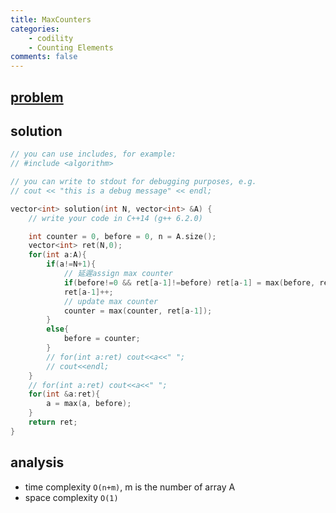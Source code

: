 ```yaml
---
title: MaxCounters
categories: 
    - codility
    - Counting Elements
comments: false
---
```



## [problem](https://app.codility.com/programmers/lessons/4-counting_elements/max_counters/)


## solution 
```c++
// you can use includes, for example:
// #include <algorithm>

// you can write to stdout for debugging purposes, e.g.
// cout << "this is a debug message" << endl;

vector<int> solution(int N, vector<int> &A) {
    // write your code in C++14 (g++ 6.2.0)

    int counter = 0, before = 0, n = A.size();
    vector<int> ret(N,0);
    for(int a:A){
        if(a!=N+1){
            // 延遲assign max counter
            if(before!=0 && ret[a-1]!=before) ret[a-1] = max(before, ret[a-1]);
            ret[a-1]++;
            // update max counter
            counter = max(counter, ret[a-1]);
        }
        else{
            before = counter;
        }
        // for(int a:ret) cout<<a<<" ";
        // cout<<endl;
    }
    // for(int a:ret) cout<<a<<" ";
    for(int &a:ret){
        a = max(a, before);
    }
    return ret;
}
```
## analysis
- time complexity `O(n+m)`, m is the number of array A
- space complexity `O(1)`


